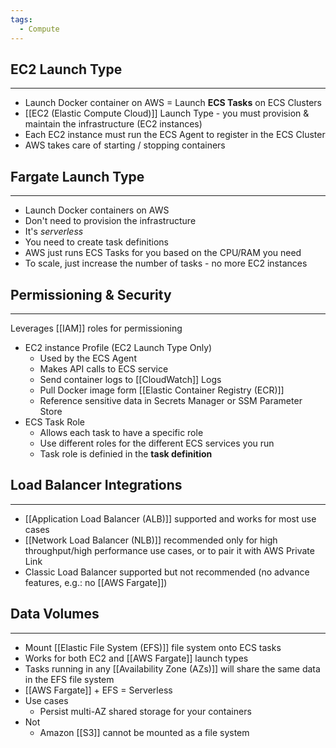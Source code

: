 ```yaml
---
tags:
  - Compute
---
```

## EC2 Launch Type
---
- Launch Docker container on AWS = Launch __ECS Tasks__ on ECS Clusters
- [[EC2 (Elastic Compute Cloud)]] Launch Type - you must provision & maintain the infrastructure (EC2 instances)
- Each EC2 instance must run the ECS Agent to register in the ECS Cluster
- AWS takes care of starting / stopping containers

## Fargate Launch Type
---
- Launch Docker containers on AWS
- Don't need to provision the infrastructure
- It's _serverless_
- You need to create task definitions
- AWS just runs ECS Tasks for you based on the CPU/RAM you need
- To scale, just increase the number of tasks - no more EC2 instances

## Permissioning & Security
---
Leverages [[IAM]] roles for permissioning
- EC2 instance Profile (EC2 Launch Type Only)
	- Used by the ECS Agent
	- Makes API calls to ECS service
	- Send container logs to [[CloudWatch]] Logs
	- Pull Docker image form [[Elastic Container Registry (ECR)]]
	- Reference sensitive data in Secrets Manager or SSM Parameter Store
- ECS Task Role
	- Allows each task to have a specific role
	- Use different roles for the different ECS services you run
	- Task role is definied in the __task definition__

## Load Balancer Integrations
---
- [[Application Load Balancer (ALB)]] supported and works for most use cases
- [[Network Load Balancer (NLB)]] recommended only for high throughput/high performance use cases, or to pair it with AWS Private Link
- Classic Load Balancer supported but not recommended (no advance features, e.g.: no [[AWS Fargate]])

## Data Volumes
---
- Mount [[Elastic File System (EFS)]] file system onto ECS tasks
- Works for both EC2 and [[AWS Fargate]] launch types
- Tasks running in any [[Availability Zone (AZs)]] will share the same data in the EFS file system
- [[AWS Fargate]] + EFS = Serverless
- Use cases
	- Persist multi-AZ shared storage for your containers
- Not 
	- Amazon [[S3]] cannot be mounted as a file system